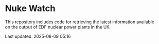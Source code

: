 # Nuke Watch

This repository includes code for retrieving the latest information available on the output of EDF nuclear power plants in the UK.

Last updated: 2025-08-09 05:16